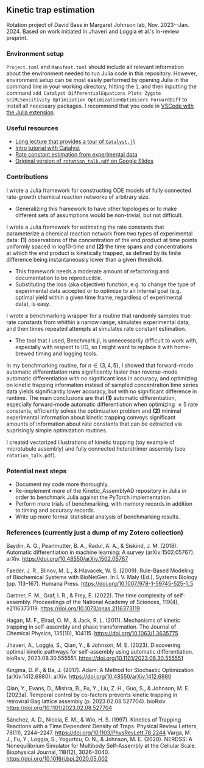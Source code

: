 ## Kinetic trap estimation
Rotation project of David Bass in Margaret Johnson lab, Nov. 2023--Jan. 2024. Based on work initiated in Jhaveri and Loggia et al.'s in-review preprint.

### Environment setup
`Project.toml` and `Manifest.toml` should include all relevant information about the environment needed to run Julia code in this repository. However, environment setup can be most easily performed by opening Julia in the command line in your working directory, hitting the `]`, and then inputting the command `add Catalyst DifferentialEquations Plots Zygote SciMLSensitivity Optimization OptimizationOptimisers ForwardDiff` to install all necessary packages. I recommend that you code in [VSCode with the Julia extension](https://code.visualstudio.com/docs/languages/julia).

### Useful resources
- [Long lecture that provides a tour of `Catalyst.jl`](https://www.youtube.com/watch?v=tVfxT09AtWQ)
- [Intro tutorial with Catalyst](https://docs.sciml.ai/Catalyst/stable/)
- [Rate constant estimation from experimental data](https://docs.sciml.ai/Catalyst/stable/catalyst_applications/parameter_estimation/)
- [Original version of `rotation_talk.pdf` on Google Slides](https://docs.google.com/presentation/d/1-Mb23PiFgSqMkGJpZ9rYqLjJCuRr13WviM6cUggBn4I/edit?usp=sharing)

### Contributions
I wrote a Julia framework for constructing ODE models of fully connected rate-growth chemical reaction networks of arbitrary size.
- Generalizing this framework to have other topologies or to make different sets of assumptions would be non-trivial, but not difficult.

I wrote a Julia framework for estimating the rate constants that parameterize a chemical reaction network from two types of experimental data: __(1)__ observations of the concentration of the end product at time points uniformly spaced in log10-time and __(2)__ the time spans and concentrations at which the end product is kinetically trapped, as defined by its finite difference being instantaneously lower than a given threshold. 
- This framework needs a moderate amount of refactoring and documentation to be reproducible.
- Substituting the loss (aka objective) function, e.g. to change the type of experimental data accepted or to optimize to an internal goal (e.g. optimal yield within a given time frame, regardless of experimental data), is easy.

I wrote a benchmarking wrapper for a routine that randomly samples true rate constants from whithin a narrow range, simulates experimental data, and then times repeated attempts at  simulates rate constant estimation.
- The tool that I used, Benchmark.jl, is unnecessarily difficult to work with, especially with respect to I/O, so I might want to replace it with home-brewed timing and logging tools.

In my benchmarking routine, for $n \in \{3, 4, 5\}$, I showed that forward-mode automatic differentiation runs significantly faster than reverse-mode automatic differentiation with no significant loss in accuracy, and optimizing on kinetic trapping information instead of sampled concentration time series data yields significantly lower accuracy, but with no significant difference in runtime. The main conclusions are that __(1)__ automatic differentiation, especially forward-mode automatic differentiation when optimizing $\le 5$ rate constants, efficiently solves the optimization problem and __(2)__ minimal experimental information about kinetic trapping conveys significant amounts of information about rate constants that can be extracted via suprisingly simple optimization routines.

I created vectorized illustrations of kinetic trapping (toy example of microtubule assembly) and fully connected heterotrimer assembly (see `rotation_talk.pdf`).

### Potential next steps
- Document my code more thoroughly.
- Re-implement more of the Kinetic_AssemblyAD repository in Julia in order to benchmark Julia against the PyTorch implementation.
- Perform more trials of benchmarking, with memory records in addition to timing and accuracy records.
- Write up more formal statistical analysis of benchmarking results.

### References (currently just a dump of my Zotero collection)
Baydin, A. G., Pearlmutter, B. A., Radul, A. A., & Siskind, J. M. (2018). Automatic differentiation in machine learning: A survey (arXiv:1502.05767). arXiv. https://doi.org/10.48550/arXiv.1502.05767

Faeder, J. R., Blinov, M. L., & Hlavacek, W. S. (2009). Rule-Based Modeling of Biochemical Systems with BioNetGen. In I. V. Maly (Ed.), Systems Biology (pp. 113–167). Humana Press. https://doi.org/10.1007/978-1-59745-525-1_5

Gartner, F. M., Graf, I. R., & Frey, E. (2022). The time complexity of self-assembly. Proceedings of the National Academy of Sciences, 119(4), e2116373119. https://doi.org/10.1073/pnas.2116373119

Hagan, M. F., Elrad, O. M., & Jack, R. L. (2011). Mechanisms of kinetic trapping in self-assembly and phase transformation. The Journal of Chemical Physics, 135(10), 104115. https://doi.org/10.1063/1.3635775

Jhaveri, A., Loggia, S., Qian, Y., & Johnson, M. E. (2023). Discovering optimal kinetic pathways for self-assembly using automatic differentiation. bioRxiv, 2023.08.30.555551. https://doi.org/10.1101/2023.08.30.555551

Kingma, D. P., & Ba, J. (2017). Adam: A Method for Stochastic Optimization (arXiv:1412.6980). arXiv. https://doi.org/10.48550/arXiv.1412.6980

Qian, Y., Evans, D., Mishra, B., Fu, Y., Liu, Z. H., Guo, S., & Johnson, M. E. (2023a). Temporal control by co-factors prevents kinetic trapping in retroviral Gag lattice assembly (p. 2023.02.08.527704). bioRxiv. https://doi.org/10.1101/2023.02.08.527704

Sánchez, A. D., Nicola, E. M., & Wio, H. S. (1997). Kinetics of Trapping Reactions with a Time Dependent Density of Traps. Physical Review Letters, 78(11), 2244–2247. https://doi.org/10.1103/PhysRevLett.78.2244
Varga, M. J., Fu, Y., Loggia, S., Yogurtcu, O. N., & Johnson, M. E. (2020). NERDSS: A Nonequilibrium Simulator for Multibody Self-Assembly at the Cellular Scale. Biophysical Journal, 118(12), 3026–3040. https://doi.org/10.1016/j.bpj.2020.05.002